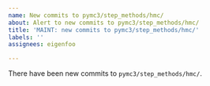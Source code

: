 ```yaml
---
name: New commits to pymc3/step_methods/hmc/
about: Alert to new commits to pymc3/step_methods/hmc/
title: 'MAINT: new commits to pymc3/step_methods/hmc/'
labels: ''
assignees: eigenfoo

---
```


There have been new commits to `pymc3/step_methods/hmc/`.

